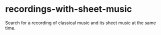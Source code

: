 # recordings-with-sheet-music
 Search for a recording of classical music and its sheet music at the same time.
